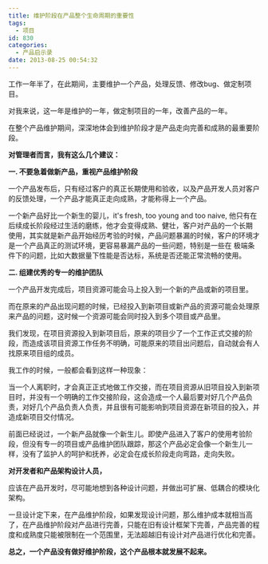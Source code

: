 ```yaml
---
title: 维护阶段在产品整个生命周期的重要性
tags:
  - 项目
id: 830
categories:
  - 产品启示录
date: 2013-08-25 00:54:32
---
```


工作一年半了，在此期间，主要维护一个产品，处理反馈、修改bug、做定制项目。

对我来说，这一年是维护的一年，做定制项目的一年，改善产品的一年。

在整个产品维护期间，深深地体会到维护阶段才是产品走向完善和成熟的最重要阶段。

**对管理者而言，我有这么几个建议：**

**一. 不要急着做新产品，重视产品维护阶段**

一个产品发布后，只有经过客户的真正长期使用和验收，以及产品开发人员对客户的反馈处理，一个产品才能真正走向成熟，才能称得上一个产品。

一个新产品好比一个新生的婴儿，it's fresh, too young and too naive, 他只有在后续成长阶段经过生活的磨练，他才会变得成熟、健壮，客户对产品的一个长期 使用，其实就是新产品开始经历考验的时候，产品问题暴漏的时候，客户的环境才是一个产品真正的测试环境，更容易暴漏产品的一些问题，特别是一些在 极端条件下的问题，比如大数据量下性能是否达标，系统是否还能正常流畅的使用。

**二. 组建优秀的专一的维护团队**

一个产品开发完成后，项目资源可能会马上投入到一个新的产品或新的项目里。

而在原来的产品出现问题的时候，已经投入到新项目或新产品的资源可能会处理原来产品的问题，这时候一个资源可能会同时投入到多个项目或产品里。

我们发现，在项目资源投入到新项目后，原来的项目少了一个工作正式交接的阶段，而造成该项目资源工作任务不明确，可能原来的项目出问题后，自动就会有人找原来项目组的成员。

我工作的时候，一般都会看到这样一种现象：

当一个人离职时，才会真正正式地做工作交接，而在项目资源从旧项目投入到新项目时，并没有一个明确的工作交接阶段，这会造成一个人最后要对好几个产品负责，对好几个产品负责人负责，并且很有可能影响到项目资源在新项目的投入，并造成新项目交付情况。

前面已经说过，一个新产品就像一个新生儿。即使产品进入了客户的使用考验阶段，但没有专一的项目或产品维护团队跟踪，那这个产品必定会像一个新生儿一样，没有了监护人的呵护和抚养，必定会在成长阶段走向弯路，走向失败。

**对开发者和产品架构设计人员，**

应该在产品开发时，尽可能地想到各种设计问题，并做出可扩展、低耦合的模块化架构。

一旦设计定下来，在产品维护阶段，如果发现设计问题，那么维护成本就相当高了，在产品维护阶段对产品进行完善，只能在旧有设计框架下完善，产品完善的程度和成熟度只能被限制在一个范围里，无法超越旧有设计对产品进行优化和完善。

**总之，一个产品没有做好维护阶段，这个产品根本就发展不起来。**